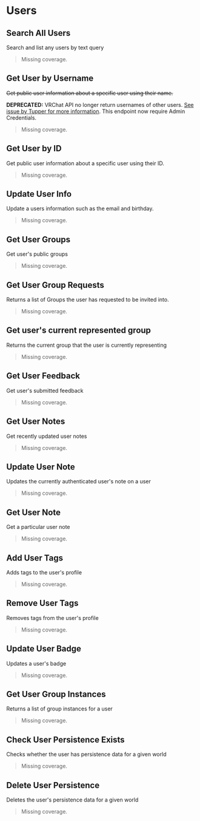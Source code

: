 # Users

## Search All Users
Search and list any users by text query

> Missing coverage.
## Get User by Username
~~Get public user information about a specific user using their name.~~

**DEPRECATED:** VRChat API no longer return usernames of other users. [See issue by Tupper for more information](https://github.com/pypy-vrc/VRCX/issues/429).
This endpoint now require Admin Credentials.

> Missing coverage.
## Get User by ID
Get public user information about a specific user using their ID.

> Missing coverage.
## Update User Info
Update a users information such as the email and birthday.

> Missing coverage.
## Get User Groups
Get user's public groups

> Missing coverage.
## Get User Group Requests
Returns a list of Groups the user has requested to be invited into.

> Missing coverage.
## Get user's current represented group
Returns the current group that the user is currently representing

> Missing coverage.
## Get User Feedback
Get user's submitted feedback

> Missing coverage.
## Get User Notes
Get recently updated user notes

> Missing coverage.
## Update User Note
Updates the currently authenticated user's note on a user

> Missing coverage.
## Get User Note
Get a particular user note

> Missing coverage.
## Add User Tags
Adds tags to the user's profile

> Missing coverage.
## Remove User Tags
Removes tags from the user's profile

> Missing coverage.
## Update User Badge
Updates a user's badge

> Missing coverage.
## Get User Group Instances
Returns a list of group instances for a user

> Missing coverage.
## Check User Persistence Exists
Checks whether the user has persistence data for a given world

> Missing coverage.
## Delete User Persistence
Deletes the user's persistence data for a given world

> Missing coverage.
	